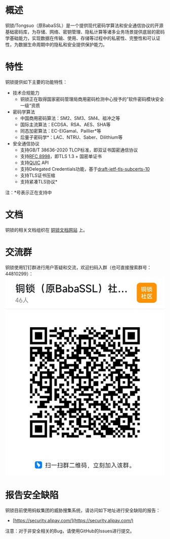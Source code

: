 概述
=========================

铜锁/Tongsuo（原BabaSSL）是一个提供现代密码学算法和安全通信协议的开源基础密码库，为存储、网络、密钥管理、隐私计算等诸多业务场景提供底层的密码学基础能力，实现数据在传输、使用、存储等过程中的私密性、完整性和可认证性，为数据生命周期中的隐私和安全提供保护能力。

特性
=========================

铜锁提供如下主要的功能特性：

  * 技术合规能力
    * 铜锁正在取得国家密码管理局商用密码检测中心授予的”软件密码模块安全一级“资质
  * 密码学算法
    * 中国商用密码算法：SM2、SM3、SM4、祖冲之等
    * 国际主流算法：ECDSA、RSA、AES、SHA等
    * 同态加密算法：EC-ElGamal、Paillier*等
    * 后量子密码学*：LAC、NTRU、Saber、Dilithium等
  * 安全通信协议
    * 支持GB/T 38636-2020 TLCP标准，即双证书国密通信协议
    * 支持[RFC 8998](https://datatracker.ietf.org/doc/html/rfc8998)，即TLS 1.3 + 国密单证书
    * 支持[QUIC](https://datatracker.ietf.org/doc/html/rfc9000) API
    * 支持Delegated Credentials功能，基于[draft-ietf-tls-subcerts-10](https://www.ietf.org/archive/id/draft-ietf-tls-subcerts-10.txt)
    * 支持TLS证书压缩
    * 支持紧凑TLS协议*

注：*号表示正在支持中

文档
=========================

铜锁的相关文档组织在 [铜锁文档网站](https://tongsuo.rtfd.io) 上。

交流群
=========================

铜锁使用钉钉群进行用户答疑和交流，欢迎扫码入群（也可直接搜索群号：44810299）：
![QR](tongsuo-dingtalk.jpg)

报告安全缺陷
=========================

铜锁目前使用蚂蚁集团的威胁搜集系统，请访问如下地址进行安全缺陷的报告：

 * [https://security.alipay.com/](https://security.alipay.com/)

注意：对于非安全相关的Bug，请使用GitHub的Issues进行提交。
